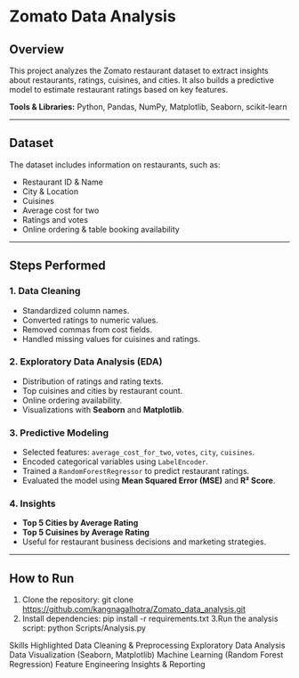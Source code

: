 # Zomato Data Analysis

## Overview
This project analyzes the Zomato restaurant dataset to extract insights about restaurants, ratings, cuisines, and cities. It also builds a predictive model to estimate restaurant ratings based on key features.

**Tools & Libraries:** Python, Pandas, NumPy, Matplotlib, Seaborn, scikit-learn  

---

## Dataset
The dataset includes information on restaurants, such as:
- Restaurant ID & Name
- City & Location
- Cuisines
- Average cost for two
- Ratings and votes
- Online ordering & table booking availability

---

## Steps Performed

### 1. Data Cleaning
- Standardized column names.
- Converted ratings to numeric values.
- Removed commas from cost fields.
- Handled missing values for cuisines and ratings.

### 2. Exploratory Data Analysis (EDA)
- Distribution of ratings and rating texts.
- Top cuisines and cities by restaurant count.
- Online ordering availability.
- Visualizations with **Seaborn** and **Matplotlib**.

### 3. Predictive Modeling
- Selected features: `average_cost_for_two`, `votes`, `city`, `cuisines`.
- Encoded categorical variables using `LabelEncoder`.
- Trained a `RandomForestRegressor` to predict restaurant ratings.
- Evaluated the model using **Mean Squared Error (MSE)** and **R² Score**.

### 4. Insights
- **Top 5 Cities by Average Rating**
- **Top 5 Cuisines by Average Rating**
- Useful for restaurant business decisions and marketing strategies.

---
## How to Run
1. Clone the repository:
git clone https://github.com/kangnagalhotra/Zomato_data_analysis.git
2. Install dependencies:
pip install -r requirements.txt
3.Run the analysis script:
python Scripts/Analysis.py

Skills Highlighted
Data Cleaning & Preprocessing
Exploratory Data Analysis
Data Visualization (Seaborn, Matplotlib)
Machine Learning (Random Forest Regression)
Feature Engineering
Insights & Reporting

